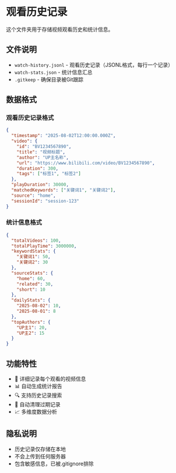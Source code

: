# 观看历史记录

这个文件夹用于存储视频观看历史和统计信息。

## 文件说明

- `watch-history.jsonl` - 观看历史记录（JSONL格式，每行一个记录）
- `watch-stats.json` - 统计信息汇总
- `.gitkeep` - 确保目录被Git跟踪

## 数据格式

### 观看历史记录格式
```json
{
  "timestamp": "2025-08-02T12:00:00.000Z",
  "video": {
    "id": "BV1234567890",
    "title": "视频标题",
    "author": "UP主名称",
    "url": "https://www.bilibili.com/video/BV1234567890",
    "duration": 300,
    "tags": ["标签1", "标签2"]
  },
  "playDuration": 30000,
  "matchedKeywords": ["关键词1", "关键词2"],
  "source": "home",
  "sessionId": "session-123"
}
```

### 统计信息格式
```json
{
  "totalVideos": 100,
  "totalPlayTime": 3000000,
  "keywordStats": {
    "关键词1": 50,
    "关键词2": 30
  },
  "sourceStats": {
    "home": 60,
    "related": 30,
    "short": 10
  },
  "dailyStats": {
    "2025-08-02": 10,
    "2025-08-01": 8
  },
  "topAuthors": {
    "UP主1": 20,
    "UP主2": 15
  }
}
```

## 功能特性

- 📝 详细记录每个观看的视频信息
- 📊 自动生成统计报告
- 🔍 支持历史记录搜索
- 🧹 自动清理过期记录
- 📈 多维度数据分析

## 隐私说明

- 历史记录仅存储在本地
- 不会上传到任何服务器
- 包含敏感信息，已被.gitignore排除